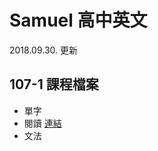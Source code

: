 # Samuel 高中英文
2018.09.30. 更新

## 107-1 課程檔案

- 單字
- 閱讀 [連結](https://github.com/CosinePiFly/eng/tree/master/reading)
- 文法
